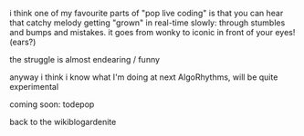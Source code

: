 <p>i think one of my favourite parts of &quot;pop live coding&quot; is that you can hear that catchy melody getting &quot;grown&quot; in real-time slowly: through stumbles and bumps and mistakes. it goes from wonky to iconic in front of your eyes! (ears?)</p>

<p>the struggle is almost endearing / funny</p><p>anyway i think i know what I&#39;m doing at next AlgoRhythms, will be quite experimental</p>

<p>coming soon: todepop</p>

<p>back to the wikiblogardenite</p>
